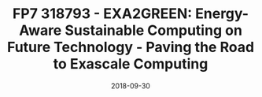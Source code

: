 ---
title: "FP7 318793 - EXA2GREEN: Energy-Aware Sustainable Computing on Future Technology - Paving the Road to Exascale Computing"
type: "research"
funding: "European Commission"
pi: "E. S. Quintana-Ortí"
pi-inst: "UJI"
start-date: "2015-10-01"
date: "2018-09-30"
grant: "396K€"
role: "Researcher"
wp: ""
description: "Sergio designed, developed, and evaluated the MPI malleability framework DMR for HPC clusters"
my-start-date: ""
my-end-date: ""
url: ""
doi: ""
---
